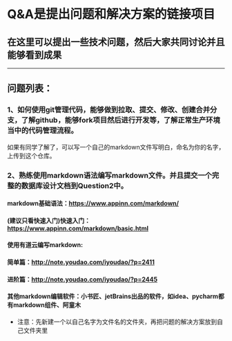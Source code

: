 # Q&A是提出问题和解决方案的链接项目
## 在这里可以提出一些技术问题，然后大家共同讨论并且能够看到成果

--- 

## 问题列表：
### 1、如何使用git管理代码，能够做到拉取、提交、修改、创建合并分支，了解github，能够fork项目然后进行开发等，了解正常生产环境当中的代码管理流程。
如果有同学了解了，可以写一个自己的markdown文件写明白，命名为你的名字，上传到这个仓库。
 
### 2、熟练使用markdown语法编写markdown文件。并且提交一个完整的数据库设计文档到Question2中。
#### markdown基础语法：https://www.appinn.com/markdown/
#### (建议只看快速入门)快速入门：https://www.appinn.com/markdown/basic.html 
#### 使用有道云编写markdown: 
#### 简单篇：http://note.youdao.com/iyoudao/?p=2411 
#### 进阶篇：http://note.youdao.com/iyoudao/?p=2445 

#### 其他markdown编辑软件：小书匠、jetBrains出品的软件，如idea、pycharm都有markdown组件、阿童木

 - 注意：先新建一个以自己名字为文件名的文件夹，再把问题的解决方案放到自己文件夹里

